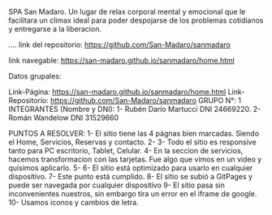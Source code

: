 SPA San Madaro. 
Un lugar de relax corporal mental y emocional que le facilitara un climax ideal para poder despojarse de los problemas cotidianos y entregarse a la liberacion.

....
link del repositorio: https://github.com/San-Madaro/sanmadaro

link navegable: https://san-madaro.github.io/sanmadaro/home.html


Datos grupales:

Link-Página: https://san-madaro.github.io/sanmadaro/home.html
Link-Repositorio: https://github.com/San-Madaro/sanmadaro
GRUPO N°: 1
INTEGRANTES (Nombre y DNI):
1- Rubén Darío Martucci DNI 24669220.
2- Román Wandelow DNI 31529660


PUNTOS A RESOLVER:
1- El sitio tiene las 4 págnas bien marcadas. Siendo el Home, Servicios, Reservas y contacto. 
2- 
3- Todo el sitio es responsive tanto para PC escritorio, Tablet, Celular.
4- En la seccion de servicios, hacemos transformacion con las tarjetas. Fue algo que vimos en un video y quisimos aplicarlo.
5- 
6- El sitio está optimizado para usarlo en cualquier dispositivo. 
7- Este punto está cumplido.
8- El sitio se subió a GitPages y puede ser navegada por cualquier dispositivo
9- El sitio pasa sin inconvenientes nuestros, sin embargo tira un error en el iframe de google.
10- Usamos iconos y cambios de letra.



